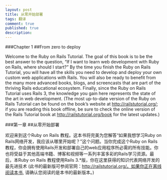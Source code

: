 ```yaml
---
layout: post
title: 从零开始部署
tags: 翻译
comment: true
published: true
description: 
---
```


###Chapter 1 
##From zero to deploy

Welcome to the Ruby on Rails Tutorial. The goal of this book is to be the best answer to the question, “If I want to learn web development with Ruby on Rails, where should I start?” By the time you finish the Ruby on Rails Tutorial, you will have all the skills you need to develop and deploy your own custom web applications with Rails. You will also be ready to benefit from the many more advanced books, blogs, and screencasts that are part of the thriving Rails educational ecosystem. Finally, since the Ruby on Rails Tutorial uses Rails 3, the knowledge you gain here represents the state of the art in web development. (The most up-to-date version of the Ruby on Rails Tutorial can be found on the book’s website at http://railstutorial.org/; if you are reading this book offline, be sure to check the online version of the Rails Tutorial book at http://railstutorial.org/book for the latest updates.)

###第一章
##从零开始部署

欢迎来到这个Ruby on Rails 教程。这本书将完美为您解答“如果我想学习Ruby on Rails网络开发，我应该从哪里开始呢？”这个问题。当你完成这个Ruby on Rails教程，你会拥有使用Rails开发和部署自己的web应用程序所必需的所有技能。你也将受益于其他高端书籍、博客和视频等一系列丰富多彩的Rails学习资源。最后，本Ruby on Rails 教程使用Rails 3.*版，你在这里获得的知识代表网络开发的最先进技术 (此书的最新版可参阅官网：http://railstutorial.org/。如果你正在离线阅读本书, 请确认您阅读的是本书的最新版本。)